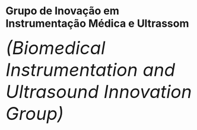 # **Grupo de Inovação em Instrumentação Médica e Ultrassom** 

<font size="7"> _(Biomedical Instrumentation and Ultrasound Innovation Group)_ </font> 




